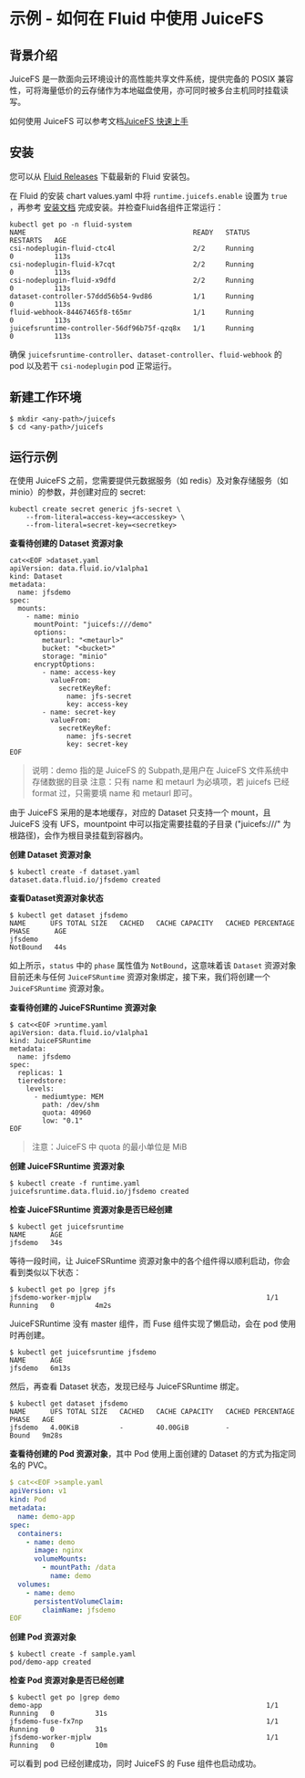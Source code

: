 # 示例 - 如何在 Fluid 中使用 JuiceFS

## 背景介绍

JuiceFS 是一款面向云环境设计的高性能共享文件系统，提供完备的 POSIX 兼容性，可将海量低价的云存储作为本地磁盘使用，亦可同时被多台主机同时挂载读写。

如何使用 JuiceFS 可以参考文档[JuiceFS 快速上手](https://github.com/juicedata/juicefs/blob/main/docs/zh_cn/quick_start_guide.md)

## 安装

您可以从 [Fluid Releases](https://github.com/fluid-cloudnative/fluid/releases) 下载最新的 Fluid 安装包。

在 Fluid 的安装 chart values.yaml 中将 `runtime.juicefs.enable` 设置为 `true` ，再参考 [安装文档](../userguide/install.md) 完成安装。并检查Fluid各组件正常运行：

```shell
kubectl get po -n fluid-system
NAME                                         READY   STATUS              RESTARTS   AGE
csi-nodeplugin-fluid-ctc4l                   2/2     Running             0          113s
csi-nodeplugin-fluid-k7cqt                   2/2     Running             0          113s
csi-nodeplugin-fluid-x9dfd                   2/2     Running             0          113s
dataset-controller-57ddd56b54-9vd86          1/1     Running             0          113s
fluid-webhook-84467465f8-t65mr               1/1     Running             0          113s
juicefsruntime-controller-56df96b75f-qzq8x   1/1     Running             0          113s
```

确保 `juicefsruntime-controller`、`dataset-controller`、`fluid-webhook` 的 pod 以及若干 `csi-nodeplugin` pod 正常运行。

## 新建工作环境

```shell
$ mkdir <any-path>/juicefs
$ cd <any-path>/juicefs
```

## 运行示例

在使用 JuiceFS 之前，您需要提供元数据服务（如 redis）及对象存储服务（如 minio）的参数，并创建对应的 secret:

```shell
kubectl create secret generic jfs-secret \
    --from-literal=access-key=<accesskey> \
    --from-literal=secret-key=<secretkey>
```

**查看待创建的 Dataset 资源对象**

```shell
cat<<EOF >dataset.yaml
apiVersion: data.fluid.io/v1alpha1
kind: Dataset
metadata:
  name: jfsdemo
spec:
  mounts:
    - name: minio
      mountPoint: "juicefs:///demo"
      options:
        metaurl: "<metaurl>"
        bucket: "<bucket>"
        storage: "minio"
      encryptOptions:
        - name: access-key
          valueFrom:
            secretKeyRef:
              name: jfs-secret
              key: access-key
        - name: secret-key
          valueFrom:
            secretKeyRef:
              name: jfs-secret
              key: secret-key
EOF
```

> 说明：demo 指的是 JuiceFS 的 Subpath,是用户在 JuiceFS 文件系统中存储数据的目录
> 注意：只有 name 和 metaurl 为必填项，若 juicefs 已经 format 过，只需要填 name 和 metaurl 即可。

由于 JuiceFS 采用的是本地缓存，对应的 Dataset 只支持一个 mount，且 JuiceFS 没有 UFS，mountpoint 中可以指定需要挂载的子目录 ("juicefs:///" 为根路径)，会作为根目录挂载到容器内。

**创建 Dataset 资源对象**
```shell
$ kubectl create -f dataset.yaml
dataset.data.fluid.io/jfsdemo created
```

**查看Dataset资源对象状态**
```shell
$ kubectl get dataset jfsdemo
NAME      UFS TOTAL SIZE   CACHED   CACHE CAPACITY   CACHED PERCENTAGE   PHASE      AGE
jfsdemo                                                                  NotBound   44s
```

如上所示，`status` 中的 `phase` 属性值为 `NotBound`，这意味着该 `Dataset` 资源对象目前还未与任何 `JuiceFSRuntime` 资源对象绑定，接下来，我们将创建一个 `JuiceFSRuntime` 资源对象。

**查看待创建的 JuiceFSRuntime 资源对象**

```shell
$ cat<<EOF >runtime.yaml
apiVersion: data.fluid.io/v1alpha1
kind: JuiceFSRuntime
metadata:
  name: jfsdemo
spec:
  replicas: 1
  tieredstore:
    levels:
      - mediumtype: MEM
        path: /dev/shm
        quota: 40960
        low: "0.1"
EOF
```
> 注意：JuiceFS 中 quota 的最小单位是 MiB

**创建 JuiceFSRuntime 资源对象**

```shell
$ kubectl create -f runtime.yaml
juicefsruntime.data.fluid.io/jfsdemo created
```

**检查 JuiceFSRuntime 资源对象是否已经创建**
```shell
$ kubectl get juicefsruntime
NAME      AGE
jfsdemo   34s
```

等待一段时间，让 JuiceFSRuntime 资源对象中的各个组件得以顺利启动，你会看到类似以下状态：

```shell
$ kubectl get po |grep jfs
jfsdemo-worker-mjplw                                           1/1     Running   0          4m2s
```

JuiceFSRuntime 没有 master 组件，而 Fuse 组件实现了懒启动，会在 pod 使用时再创建。

```shell
$ kubectl get juicefsruntime jfsdemo
NAME      AGE
jfsdemo   6m13s
```

然后，再查看 Dataset 状态，发现已经与 JuiceFSRuntime 绑定。

```shell
$ kubectl get dataset jfsdemo
NAME      UFS TOTAL SIZE   CACHED   CACHE CAPACITY   CACHED PERCENTAGE   PHASE   AGE
jfsdemo   4.00KiB          -        40.00GiB         -                   Bound   9m28s
```

**查看待创建的 Pod 资源对象**，其中 Pod 使用上面创建的 Dataset 的方式为指定同名的 PVC。

```yaml
$ cat<<EOF >sample.yaml
apiVersion: v1
kind: Pod
metadata:
  name: demo-app
spec:
  containers:
    - name: demo
      image: nginx
      volumeMounts:
        - mountPath: /data
          name: demo
  volumes:
    - name: demo
      persistentVolumeClaim:
        claimName: jfsdemo
EOF
```

**创建 Pod 资源对象**

```shell
$ kubectl create -f sample.yaml
pod/demo-app created
```

**检查 Pod 资源对象是否已经创建**
```shell
$ kubectl get po |grep demo
demo-app                                                       1/1     Running   0          31s
jfsdemo-fuse-fx7np                                             1/1     Running   0          31s
jfsdemo-worker-mjplw                                           1/1     Running   0          10m
```

可以看到 pod 已经创建成功，同时 JuiceFS 的 Fuse 组件也启动成功。
